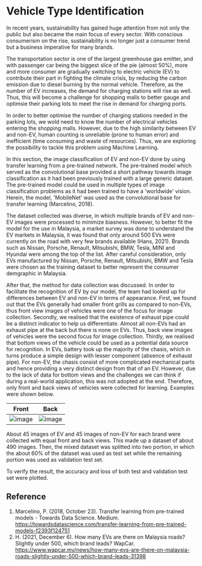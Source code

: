 # Vehicle Type Identification
In recent years, sustainability has gained huge attention from not only the public but also became the main focus of every sector. With conscious consumerism on the rise, sustainability is no longer just a consumer trend but a business imperative for many brands. 

The transportation sector is one of the largest greenhouse gas emitter, and with passenger car being the biggest slice of the pie (almost 50%), more and more consumer are gradually switching to electric vehicle (EV) to contribute their part in fighting the climate crisis, by reducing the carbon emission due to diesel burning by the normal vehicle. Therefore, as the number of EV increases, the demand for charging stations will rise as well. Thus, this will become a challenge for shopping malls to better gauge and optimsie their parking lots to meet the rise in demand for charging ports. 

In order to better optimise the number of charging stations needed in the parking lots, we wold need to know the number of electrical vehicles entering the shopping malls. However, due to the high similarity between EV and non-EV, human counting is unreliable (prone to human error) and inefficient (time consuming and waste of resources). Thus, we are exploring the possibility to tackle this problem using Machine Learning.

In this section, the image classification of EV and non-EV done by using transfer learning from a pre-trained network. The pre-trained model which served as the convolutional base provided a short pathway towards image classification as it had been previously trained with a large generic dataset. The pre-trained model could be used in multiple types of image classification problems as it had been trained to have a 'worldwide' vision. Herein, the model, 'MobileNet' was used as the convolutional base for transfer learning (Marcelino, 2018). 

The dataset collected was diverse, in which multiple brands of EV and non-EV images were processed to minimize biasness. However, to better fit the model for the use in Malaysia, a market survey was done to understand the EV markets in Malaysia, it was found that only around 500 EVs were currently on the road with very few brands available (Hans, 2021). Brands such as Nissan, Porsche, Renault, Mitsubishi, BMW, Tesla, MINI and Hyundai were among the top of the list. After careful consideration, only EVs manufactured by Nissan, Porsche, Renault, Mitsubishi, BMW and Tesla were chosen as the training dataset to better represent the consumer demgraphic in Malaysia.

After that, the method for data collection was discussed. In order to facilitate the recognition of EV by our model, the team had looked up for differences between EV and non-EV in terms of appearance. First, we found out that the EVs generally had smaller front grills as compared to non-EVs, thus front view images of vehicles were one of the focus for image collection. Secondly, we realised that the existence of exhaust pipe could be a distinct indicator to help us differentiate. Almost all non-EVs had an exhaust pipe at the back but there is none on EVs. Thus, back view images of vehicles were the second focus for image collection. Thirdly, we realised that bottom views of the vehicle could be used as a potential data source for recognition. In EVs, battery took up the majority of the chasis, which in turns produce a simple design with lesser component (absence of exhaust pipe). For non-EV, the chasis consist of more complicated mechanical parts and hence providing a very distinct design from that of an EV. However, due to the lack of data for bottom views and the challenges we can think if during a real-world application, this was not adopted at the end. Therefore, only front and back views of vehicles were collected for learning. Examples were shown below.


Front            |  Back
:-------------------------:|:-------------------------:
![image](https://user-images.githubusercontent.com/69382649/145414853-28d2ad0c-d2b0-4df0-8855-82a597e6bff4.png)  |  ![image](https://user-images.githubusercontent.com/69382649/145414761-0d3ff5e2-4032-4a49-92e9-857bd9faafd6.png)

About 45 images of EV and 45 images of non-EV for each brand were collected with equal front and back views. This made up a dataset of about 490 images. Then, the mixed dataset was splitted into two portion, in which the about 60% of the dataset was used as test set while the remaining portion was used as validation test set. 

To verify the result, the accuracy and loss of both test and validation test set were plotted.

## Reference
1. Marcelino, P. (2018, October 23). Transfer learning from pre-trained models - Towards Data Science. Medium. https://towardsdatascience.com/transfer-learning-from-pre-trained-models-f2393f124751
2. H. (2021, December 6). How many EVs are there on Malaysia roads? Slightly under 500, which brand leads? WapCar. https://www.wapcar.my/news/how-many-evs-are-there-on-malaysia-roads-slightly-under-500-which-brand-leads-31398
